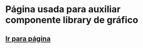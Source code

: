 # Página usada para auxiliar componente library de gráfico

## <a href="https://gonzagadavid.github.io/percentage-chart/">Ir para página </a>
